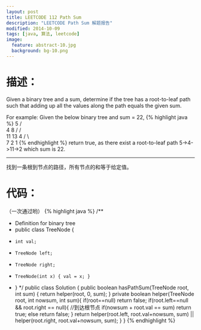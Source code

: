 ```yaml
---
layout: post
title: LEETCODE 112 Path Sum
description: "LEETCODE Path Sum 解题报告"
modified: 2014-10-09
tags: [java, 算法, leetcode]
image:
  feature: abstract-10.jpg
  background: bg-10.png
---
```


# 描述：
Given a binary tree and a sum, determine if the tree has a root-to-leaf path such that adding up all the values along the path equals the given sum.

For example:
Given the below binary tree and sum = 22,
{% highlight java %}
      5
     / \
    4   8
   /   / \
  11  13  4
 /  \      \
7    2      1
{% endhighlight %}
return true, as there exist a root-to-leaf path 5->4->11->2 which sum is 22.

<!--more-->
---
找到一条根到节点的路径，所有节点的和等于给定值。

# 代码：
（一次通过哟）
{% highlight java %}
/**
 * Definition for binary tree
 * public class TreeNode {
 *     int val;
 *     TreeNode left;
 *     TreeNode right;
 *     TreeNode(int x) { val = x; }
 * }
 */
public class Solution {
    public boolean hasPathSum(TreeNode root, int sum) {
        return helper(root, 0, sum);
    }
    private boolean helper(TreeNode root, int nowsum, int sum){
        if(root==null) return false;
        if(root.left==null && root.right == null){ //到达根节点
            if(nowsum + root.val == sum) return true;
            else return false;
        }
        return helper(root.left, root.val+nowsum, sum) || helper(root.right, root.val+nowsum, sum);
    }
}
{% endhighlight %}